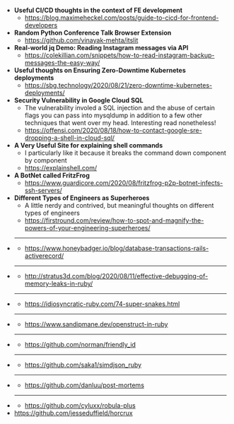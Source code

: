 - **Useful CI/CD thoughts in the context of FE development**
  - https://blog.maximeheckel.com/posts/guide-to-cicd-for-frontend-developers
- **Random Python Conference Talk Browser Extension**
  - https://github.com/vinayak-mehta/itslit
- **Real-world jq Demo: Reading Instagram messages via API**
  - https://colekillian.com/snippets/how-to-read-instagram-backup-messages-the-easy-way/
- **Useful thoughts on Ensuring Zero-Downtime Kubernetes deployments**
  - https://sbg.technology/2020/08/21/zero-downtime-kubernetes-deployments/
- **Security Vulnerability in Google Cloud SQL**
  - The vulnerability involed a SQL injection and the abuse of certain flags you can pass into mysqldump in addition to a few other techniques that went over my head. Interesting read nonetheless!
  - https://offensi.com/2020/08/18/how-to-contact-google-sre-dropping-a-shell-in-cloud-sql/
- **A Very Useful Site for explaining shell commands**
  - I particularly like it because it breaks the command down component by component
  - https://explainshell.com/
- **A BotNet called FritzFrog**
  - https://www.guardicore.com/2020/08/fritzfrog-p2p-botnet-infects-ssh-servers/
- **Different Types of Engineers as Superheroes**
  - A little nerdy and contrived, but meaningful thoughts on different types of engineers
  - https://firstround.com/review/how-to-spot-and-magnify-the-powers-of-your-engineering-superheroes/
- ****
  - https://www.honeybadger.io/blog/database-transactions-rails-activerecord/
- ****
  - http://stratus3d.com/blog/2020/08/11/effective-debugging-of-memory-leaks-in-ruby/
- ****
  - https://idiosyncratic-ruby.com/74-super-snakes.html
- ****
  - https://www.sandipmane.dev/openstruct-in-ruby
- ****
  - https://github.com/norman/friendly_id
- ****
  - https://github.com/saka1/simdjson_ruby
- ****
  - https://github.com/danluu/post-mortems
- ****
  - https://github.com/cyluxx/robula-plus
- https://github.com/jesseduffield/horcrux